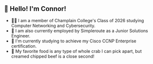 <h2>👋 Hello! I'm Connor!</h2>

- 👨‍🎓 I am a member of Champlain College's Class of 2026 studying Computer Networking and Cybersecurity.
- 💼 I am also currently employed by Simpleroute as a Junior Solutions Engineer.
- 📝 I'm currently studying to achieve my Cisco CCNP Enterprise certification.
- 🦀 My favorite food is any type of whole crab I can pick apart, but creamed chipped beef is a close second!
